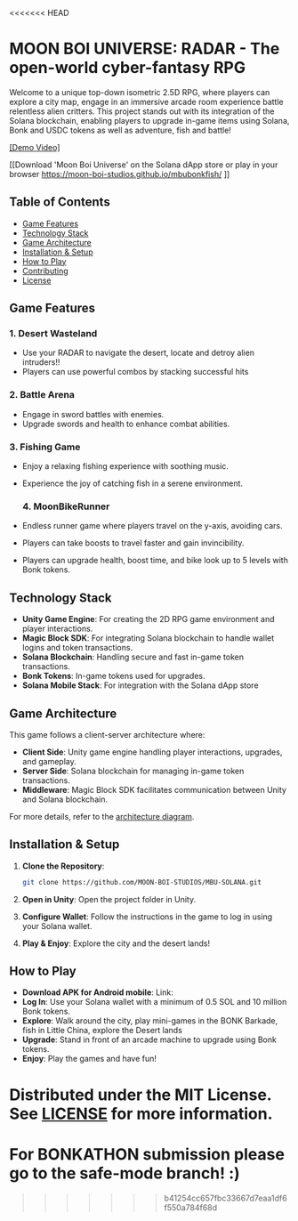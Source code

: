 <<<<<<< HEAD
# MOON BOI UNIVERSE: RADAR - The open-world cyber-fantasy RPG

Welcome to a unique top-down isometric 2.5D RPG, where players can explore a city map, engage in an immersive arcade room experience battle relentless alien critters. This project stands out with its integration of the Solana blockchain, enabling players to upgrade in-game items using Solana, Bonk and USDC tokens as well as adventure, fish and battle!

[[Demo Video]](https://youtu.be/NxKE79FKw-Y?si=jLfsfezCPfHcadJg)

[[Download 'Moon Boi Universe' on the Solana dApp store or play in your browser https://moon-boi-studios.github.io/mbubonkfish/ ]]

## Table of Contents

- [Game Features](#game-features)
- [Technology Stack](#technology-stack)
- [Game Architecture](#game-architecture)
- [Installation & Setup](#installation--setup)
- [How to Play](#how-to-play)
- [Contributing](#contributing)
- [License](#license)

## Game Features

### 1. **Desert Wasteland**
- Use your RADAR to navigate the desert, locate and detroy alien intruders!!
- Players can use powerful combos by stacking successful hits

### 2. **Battle Arena**
- Engage in sword battles with enemies.
- Upgrade swords and health to enhance combat abilities.

### 3. **Fishing Game**
- Enjoy a relaxing fishing experience with soothing music.
- Experience the joy of catching fish in a serene environment.

  ### 4. **MoonBikeRunner**
- Endless runner game where players travel on the y-axis, avoiding cars.
- Players can take boosts to travel faster and gain invincibility.
- Players can upgrade health, boost time, and bike look up to 5 levels with Bonk tokens.

## Technology Stack

- **Unity Game Engine**: For creating the 2D RPG game environment and player interactions.
- **Magic Block SDK**: For integrating Solana blockchain to handle wallet logins and token transactions.
- **Solana Blockchain**: Handling secure and fast in-game token transactions.
- **Bonk Tokens**: In-game tokens used for upgrades.
- **Solana Mobile Stack**: For integration with the Solana dApp store

## Game Architecture

This game follows a client-server architecture where:

- **Client Side**: Unity game engine handling player interactions, upgrades, and gameplay.
- **Server Side**: Solana blockchain for managing in-game token transactions.
- **Middleware**: Magic Block SDK facilitates communication between Unity and Solana blockchain.

For more details, refer to the [architecture diagram](./docs/architecture.png).

## Installation & Setup

1. **Clone the Repository**:
   ```bash
   git clone https://github.com/MOON-BOI-STUDIOS/MBU-SOLANA.git
   ```

2. **Open in Unity**:
   Open the project folder in Unity.

3. **Configure Wallet**:
   Follow the instructions in the game to log in using your Solana wallet.

4. **Play & Enjoy**:
   Explore the city and the desert lands!

## How to Play
- **Download APK for Android mobile**: Link: 
- **Log In**: Use your Solana wallet with a minimum of 0.5 SOL and 10 million Bonk tokens.
- **Explore**: Walk around the city, play mini-games in the BONK Barkade, fish in Little China, explore the Desert lands
- **Upgrade**: Stand in front of an arcade machine to upgrade using Bonk tokens.
- **Enjoy**: Play the games and have fun!

Distributed under the MIT License. See [LICENSE](./LICENSE) for more information.
=======
# For BONKATHON submission please go to the safe-mode branch! :) 
>>>>>>> b41254cc657fbc33667d7eaa1df6f550a784f68d
